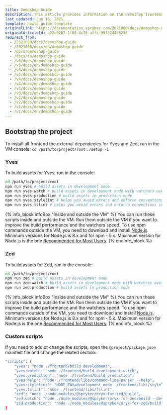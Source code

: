 ```yaml
---
title: Demoshop Guide
description: This article provides information on the demoshop frontend installation.
last_updated: Jun 16, 2021
template: howto-guide-template
originalLink: https://documentation.spryker.com/2021080/docs/demoshop-guide
originalArticleId: a22c9287-1f00-4c75-affc-99f524458258
redirect_from:
  - /2021080/docs/demoshop-guide
  - /2021080/docs/en/demoshop-guide
  - /docs/demoshop-guide
  - /docs/en/demoshop-guide
  - /v6/docs/demoshop-guide
  - /v6/docs/en/demoshop-guide
  - /v5/docs/demoshop-guide
  - /v5/docs/en/demoshop-guide
  - /v4/docs/demoshop-guide
  - /v4/docs/en/demoshop-guide
  - /v3/docs/demoshop-guide
  - /v3/docs/en/demoshop-guide
  - /v2/docs/demoshop-guide
  - /v2/docs/en/demoshop-guide
  - /v1/docs/demoshop-guide
  - /v1/docs/en/demoshop-guide
---
```


## Bootstrap the project
To install all frontend the external dependecies for Yves and Zed, run in the VM console:
`cd /path/to/project/root`
`./setup -i`

### Yves
To build assets for Yves, run in the console:

```bash
cd /path/to/project/root
npm run yves # build assets in development mode
npm run yves:watch # build assets in development mode with watchers over the code
npm run yves:production # build assets in production mode
npm run yves:stylelint # helps you avoid errors and enforce conventions in your SCSS
npm run yves:tslint # helps you avoid errors and enforce conventions in your Typescript
```

{% info_block infoBox "Inside and outside the VM" %}
You can run these scripts inside and outside the VM. Run them outside the VM if you want to improve the build performance and the watchers speed. To use npm commands outside the VM, you need to download and install [Node.js](https://docs.npmjs.com/downloading-and-installing-node-js-and-npm). Minimum versions for Node.js is 8.x and for npm - 5.x. Maximum version for Node.js is the one [Recommended for Most Users](https://nodejs.org/en/).
{% endinfo_block %}

### Zed
To build assets for Zed, run in the console:

```bash
cd /path/to/project/root
npm run zed # build assets in development mode
npm run zed:watch # build assets in development mode with watchers over the code
npm run zed:production # build assets in production mode
```

{% info_block infoBox "Inside and outside the VM" %}
You can run these scripts inside and outside the VM. Run them outside the VM if you want to improve the build performance and the watchers speed. To use npm commands outside of the VM, you need to download and install [Node.js](https://docs.npmjs.com/downloading-and-installing-node-js-and-npm). Minimum versions for Node.js is 8.x and for npm - 5.x. Maximum version for Node.js is the one [Recommended for Most Users](https://nodejs.org/en/).
{% endinfo_block %}

### Custom scripts
If you need to add or change the scripts, open the `@project/package.json` manifest file and change the related section:

```bash
"scripts": {
	"yves": "node ./frontend/build development",
	"yves:watch": "node ./frontend/build development-watch",
	"yves:production": "node ./frontend/build production",
	"yves:help": "node ./frontend/libs/command-line-parser --help",
	"yves:stylelint": "NODE_ENV=development node ./frontend/libs/stylelint development",
	"yves:tslint": "node ./frontend/libs/tslint",
	"zed": "node ./node_modules/@spryker/oryx-for-zed/build",
	"zed:watch": "node ./node_modules/@spryker/oryx-for-zed/build --dev",
	"zed:production": "node ./node_modules/@spryker/oryx-for-zed/build --prod"
}
```
